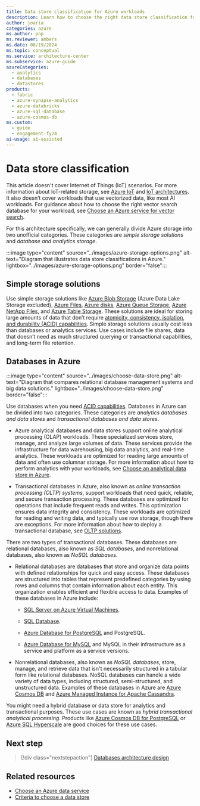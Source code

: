 ```yaml
---
title: Data store classification for Azure workloads
description: Learn how to choose the right data store classification for Azure workloads. This article covers storage options like Blob Storage and Azure Files, and transactional and analytical databases.
author: joaria
categories: azure
ms.author: pnp
ms.reviewer: ambers
ms.date: 08/19/2024
ms.topic: conceptual
ms.service: architecture-center
ms.subservice: azure-guide
azureCategories:
  - analytics
  - databases
  - datastores
products:
  - fabric
  - azure-synapse-analytics
  - azure-databricks
  - azure-sql-database
  - azure-cosmos-db
ms.custom:
  - guide
  - engagement-fy24
ai-usage: ai-assisted
---
```


# Data store classification

This article doesn't cover Internet of Things (IoT) scenarios. For more information about IoT-related storage, see [Azure IoT](https://azure.microsoft.com/solutions/iot) and [IoT architectures](../../reference-architectures/iot/iot-architecture-overview.md). It also doesn’t cover workloads that use vectorized data, like most AI workloads. For guidance about how to choose the right vector search database for your workload, see [Choose an Azure service for vector search](/azure/architecture/guide/technology-choices/vector-search).

For this architecture specifically, we can generally divide Azure storage into two unofficial categories. These categories are *simple storage solutions* and *database and analytics storage*.

:::image type="content" source="../images/azure-storage-options.png" alt-text="Diagram that illustrates data store classifications in Azure." lightbox="../images/azure-storage-options.png" border="false":::

## Simple storage solutions

Use simple storage solutions like [Azure Blob Storage](/azure/storage/blobs/storage-blobs-introduction) (Azure Data Lake Storage excluded), [Azure Files](/azure/storage/files/storage-files-introduction), [Azure disks](/azure/virtual-machines/managed-disks-overview), [Azure Queue Storage](/azure/storage/queues/), [Azure NetApp Files](/azure/azure-netapp-files/azure-netapp-files-introduction), and [Azure Table Storage](/azure/storage/tables/). These solutions are ideal for storing large amounts of data that don’t require [atomicity, consistency, isolation, and durability (ACID) capabilities](/windows/win32/cossdk/acid-properties). Simple storage solutions usually cost less than databases or analytics services. Use cases include file shares, data that doesn’t need as much structured querying or transactional capabilities, and long-term file retention.

## Databases in Azure

:::image type="content" source="../images/choose-data-store.png" alt-text="Diagram that compares relational database management systems and big data solutions." lightbox="../images/choose-data-store.png" border="false":::

Use databases when you need [ACID capabilities](/windows/win32/cossdk/acid-properties). Databases in Azure can be divided into two categories. These categories are *analytics databases and data stores* and *transactional databases and data stores*.

- Azure analytical databases and data stores support online analytical processing (OLAP) workloads. These specialized services store, manage, and analyze large volumes of data. These services provide the infrastructure for data warehousing, big data analytics, and real-time analytics. These workloads are optimized for reading large amounts of data and often use columnar storage. For more information about how to perform analytics with your workloads, see [Choose an analytical data store in Azure](/azure/architecture/data-guide/technology-choices/analytical-data-stores).

- Transactional databases in Azure, also known as *online transaction processing (OLTP) systems*, support workloads that need quick, reliable, and secure transaction processing. These databases are optimized for operations that include frequent reads and writes. This optimization ensures data integrity and consistency. These workloads are optimized for reading and writing data, and typically use row storage, though there are exceptions. For more information about how to deploy a transactional database, see [OLTP solutions](/azure/architecture/data-guide/relational-data/online-transaction-processing).

There are two types of transactional databases. These databases are relational databases, also known as *SQL databases*, and nonrelational databases, also known as *NoSQL databases*.

- Relational databases are databases that store and organize data points with defined relationships for quick and easy access. These databases are structured into tables that represent predefined categories by using rows and columns that contain information about each entity. This organization enables efficient and flexible access to data. Examples of these databases in Azure include:

  - [SQL Server on Azure Virtual Machines](/azure/azure-sql/virtual-machines/windows/sql-server-on-azure-vm-iaas-what-is-overview).
  
  - [SQL Database](/azure/azure-sql).
  
  - [Azure Database for PostgreSQL](/azure/postgresql/) and PostgreSQL.
  
  - [Azure Database for MySQL](/azure/mysql) and MySQL in their infrastructure as a service and platform as a service versions.

- Nonrelational databases, also known as *NoSQL databases*, store, manage, and retrieve data that isn't necessarily structured in a tabular form like relational databases. NoSQL databases can handle a wide variety of data types, including structured, semi-structured, and unstructured data. Examples of these databases in Azure are [Azure Cosmos DB](/azure/cosmos-db) and [Azure Managed Instance for Apache Cassandra](/azure/managed-instance-apache-cassandra/).

You might need a hybrid database or data store for analytics and transactional purposes. These use cases are known as *hybrid transactional analytical processing*. Products like [Azure Cosmos DB for PostgreSQL](/azure/cosmos-db/postgresql/) or [Azure SQL Hyperscale](/azure/azure-sql/database/service-tier-hyperscale) are good choices for these use cases.

## Next step

> [!div class="nextstepaction"]
> [Databases architecture design](/azure/architecture/databases/)

## Related resources

- [Choose an Azure data service](/azure/architecture/guide/technology-choices/data-options)
- [Criteria to choose a data store](/azure/architecture/guide/technology-choices/data-store-considerations)
